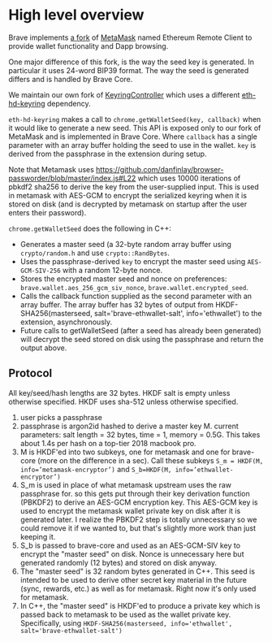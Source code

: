 # High level overview

Brave implements [a fork](https://github.com/brave/ethereum-remote-client) of [MetaMask](https://github.com/MetaMask/metamask-extension) named Ethereum Remote Client to provide wallet functionality and Dapp browsing.

One major difference of this fork, is the way the seed key is generated. In particular it uses 24-word BIP39 format. The way the seed is generated differs and is handled by Brave Core.

We maintain our own fork of [KeyringController](https://github.com/brave/KeyringController) which uses a different [eth-hd-keyring](https://github.com/brave/eth-hd-keyring) dependency.

`eth-hd-keyring` makes a call to `chrome.getWalletSeed(key, callback)` when it would like to generate a new seed.
This API is exposed only to our fork of MetaMask and is implemented in Brave Core.  Where `callback` has a single parameter with an array buffer holding the seed to use in the wallet. `key` is derived from the passphrase in the extension during setup.

Note that Metamask uses https://github.com/danfinlay/browser-passworder/blob/master/index.js#L22 which uses 10000 iterations of pbkdf2 sha256 to derive the key from the user-supplied input. This is used in metamask with AES-GCM to encrypt the serialized keyring when it is stored on disk (and is decrypted by metamask on startup after the user enters their password).

`chrome.getWalletSeed` does the following in C++:

- Generates a master seed (a 32-byte random array buffer using `crypto/random.h` and use `crypto::RandBytes`.
- Uses the passphrase-derived `key` to encrypt the master seed using `AES-GCM-SIV-256` with a random 12-byte nonce.
- Stores the encrypted master seed and nonce on preferences: `brave.wallet.aes_256_gcm_siv_nonce`, `brave.wallet.encrypted_seed`.
- Calls the callback function supplied as the second parameter with an array buffer. The array buffer has 32 bytes of output from HKDF-SHA256(masterseed, salt='brave-ethwallet-salt', info='ethwallet') to the extension, asynchronously.
- Future calls to getWalletSeed (after a seed has already been generated) will decrypt the seed stored on disk using the passphrase and return the output above.


## Protocol

All key/seed/hash lengths are 32 bytes. HKDF salt is empty unless otherwise specified. HKDF uses sha-512 unless otherwise specified.

1. user picks a passphrase
2. passphrase is argon2id hashed to derive a master key M. current parameters: salt length = 32 bytes, time = 1, memory = 0.5G. This takes about 1.4s per hash on a top-tier 2018 macbook pro.
3. M is HKDF'ed into two subkeys, one for metamask and one for brave-core (more on the difference in a sec). Call these subkeys `S_m = HKDF(M, info=’metamask-encryptor’)` and `S_b=HKDF(M, info=’ethwallet-encryptor’)`
4. S_m is used in place of what metamask upstream uses the raw passphrase for. so this gets put through their key derivation function (PBKDF2) to derive an AES-GCM encryption key. This AES-GCM key is used to encrypt the metamask wallet private key on disk after it is generated later. I realize the PBKDF2 step is totally unnecessary so we could remove it if we wanted to, but that's slightly more work than just keeping it.
5. S_b is passed to brave-core and used as an AES-GCM-SIV key to encrypt the "master seed" on disk. Nonce is unnecessary here but generated randomly (12 bytes) and stored on disk anyway.
6. The "master seed" is 32 random bytes generated in C++. This seed is intended to be used to derive other secret key material in the future (sync, rewards, etc.) as well as for metamask. Right now it's only used for metamask.
7. In C++, the "master seed" is HKDF'ed to produce a private key which is passed back to metamask to be used as the wallet private key. Specifically, using `HKDF-SHA256(masterseed, info='ethwallet', salt='brave-ethwallet-salt')` 
